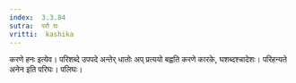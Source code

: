 ```yaml
---
index:  3.3.84
sutra:  परौ घः
vritti:  kashika 
---
```


करणे हनः इत्येव। परिशब्दे उपपदे अन्तेर् धातोः अप् प्रत्ययो बह्वति करणे कारके, घशब्दश्चादेशः। परिहन्यते अनेन इति परिघः। पलिघः।


